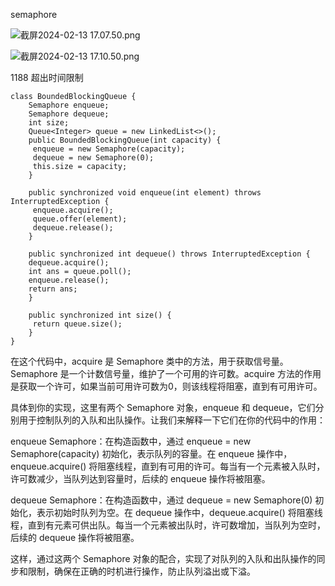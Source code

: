 semaphore

![截屏2024-02-13 17.07.50.png](https://img.xwyue.com/i/2024/02/14/65cba218f3176.png)

![截屏2024-02-13 17.10.50.png](https://img.xwyue.com/i/2024/02/14/65cba3380edcb.png)

1188 超出时间限制
```code
class BoundedBlockingQueue {
    Semaphore enqueue;
    Semaphore dequeue;
    int size;
    Queue<Integer> queue = new LinkedList<>();
    public BoundedBlockingQueue(int capacity) {
     enqueue = new Semaphore(capacity);
     dequeue = new Semaphore(0);
     this.size = capacity;
    }
    
    public synchronized void enqueue(int element) throws InterruptedException {
     enqueue.acquire();
     queue.offer(element);
     dequeue.release();
    }
    
    public synchronized int dequeue() throws InterruptedException {
    dequeue.acquire();
    int ans = queue.poll();
    enqueue.release();
    return ans;
    }
    
    public synchronized int size() {
     return queue.size();   
    }
}
```
在这个代码中，acquire 是 Semaphore 类中的方法，用于获取信号量。Semaphore 是一个计数信号量，维护了一个可用的许可数。acquire 方法的作用是获取一个许可，如果当前可用许可数为0，则该线程将阻塞，直到有可用许可。    

具体到你的实现，这里有两个 Semaphore 对象，enqueue 和 dequeue，它们分别用于控制队列的入队和出队操作。让我们来解释一下它们在你的代码中的作用：    

enqueue Semaphore：在构造函数中，通过 enqueue = new Semaphore(capacity) 初始化，表示队列的容量。在 enqueue 操作中，enqueue.acquire() 将阻塞线程，直到有可用的许可。每当有一个元素被入队时，许可数减少，当队列达到容量时，后续的 enqueue 操作将被阻塞。   

dequeue Semaphore：在构造函数中，通过 dequeue = new Semaphore(0) 初始化，表示初始时队列为空。在 dequeue 操作中，dequeue.acquire() 将阻塞线程，直到有元素可供出队。每当一个元素被出队时，许可数增加，当队列为空时，后续的 dequeue 操作将被阻塞。   

这样，通过这两个 Semaphore 对象的配合，实现了对队列的入队和出队操作的同步和限制，确保在正确的时机进行操作，防止队列溢出或下溢。  
